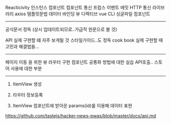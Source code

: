Reacticivity
인스턴스
컴포넌트
컴포넌트 통신
 프랍스
 이벤트 에밋
HTTP 통신 라이브러리 axios
템플릿문법
 데이터 바인딩
 뷰 디렉티브
vue CLI
싱글파일 컴포넌트

---

공식문서 정독
(상시 업데이트되므로..가급적 원문으로 볼 것)

API 실제 구현할 떄 자주 보게될 것
스타일가이드..도 정독
cook book 실제 구현할 때 고민과 해결법들...

---
페이지 이동 을 위한 뷰 라우터 구현
컴포넌트 공통화 방법에 대한 실습
API호출.. 스토어 사용에 대한 부분

---
1. ItemView 생성
2. 라우터 정보등록

3. ItemView 컴포넌트에 받아온 params(id)를 이용해 데이터 표현

https://github.com/tastejs/hacker-news-pwas/blob/master/docs/api.md